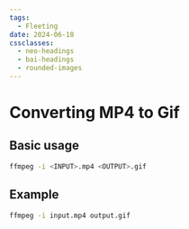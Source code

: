 ```yaml
---
tags:
  - Fleeting
date: 2024-06-10
cssclasses:
  - neo-headings
  - bai-headings
  - rounded-images
---
```

# Converting MP4 to Gif
## Basic usage
```bash
ffmpeg -i <INPUT>.mp4 <OUTPUT>.gif
```
## Example
```bash
ffmpeg -i input.mp4 output.gif
```